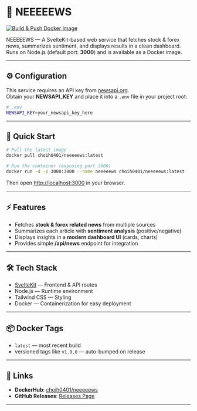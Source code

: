 # 📰 NEEEEEWS

[![Build & Push Docker Image](https://github.com/Choih0401/neeeeews/actions/workflows/deploy-image.yml/badge.svg)](https://github.com/Choih0401/neeeeews/actions/workflows/deploy-image.yml)

NEEEEEWS — A SvelteKit-based web service that fetches stock & forex news, summarizes sentiment, and displays results in a clean dashboard.  
Runs on Node.js (default port: **3000**) and is available as a Docker image.

---

## ⚙️ Configuration

This service requires an API key from [newsapi.org](https://newsapi.org/).  
Obtain your **NEWSAPI_KEY** and place it into a `.env` file in your project root:

```bash
# .env
NEWSAPI_KEY=your_newsapi_key_here
```

---

## 🚀 Quick Start

```bash
# Pull the latest image
docker pull choih0401/neeeeews:latest

# Run the container (exposing port 3000)
docker run -d -p 3000:3000 --name neeeeews choih0401/neeeeews:latest
```

Then open [http://localhost:3000](http://localhost:3000) in your browser.

---

## ⚡ Features

- Fetches **stock & forex related news** from multiple sources  
- Summarizes each article with **sentiment analysis** (positive/negative)  
- Displays insights in a **modern dashboard UI** (cards, charts)  
- Provides simple **/api/news** endpoint for integration  

---

## 🛠️ Tech Stack

- [SvelteKit](https://kit.svelte.dev/) — Frontend & API routes  
- Node.js — Runtime environment  
- Tailwind CSS — Styling  
- Docker — Containerization for easy deployment  

---

## 📦 Docker Tags

- `latest` — most recent build  
- versioned tags like `v1.0.0` — auto-bumped on release  

---

## 🔗 Links

- **DockerHub**: [choih0401/neeeeews](https://hub.docker.com/r/choih0401/neeeeews)  
- **GitHub Releases**: [Releases Page](https://github.com/Choih0401/NEEEEEWS/releases)  

---

